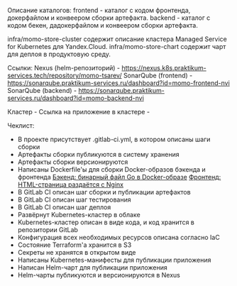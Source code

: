 Описание каталогов:
frontend - каталог с кодом фронтенда, докерфайлом и конвеером сборки артефакта.
backend - каталог с кодом бекен, дадокерфайлом и конвеером сборки артефакта.

infra/momo-store-cluster содержит описание кластера Managed Service for Kubernetes для Yandex.Cloud.
infra/momo-store-chart содержит чарт для деплоя в продуктовую среду.

Ссылки:
Nexus (helm-репозиторий) - https://nexus.k8s.praktikum-services.tech/repository/momo-tsarev/ 
SonarQube (frontend) - https://sonarqube.praktikum-services.ru/dashboard?id=momo-frontend-nvi 
SonarQube (backend) - https://sonarqube.praktikum-services.ru/dashboard?id=momo-backend-nvi

Кластер - 
Ссылка на приложение в кластере - 

Чеклист:
- В проекте присутствует .gitlab-ci.yml, в котором описаны шаги сборки
- Артефакты сборки публикуются в систему хранения
- Артефакты сборки версионируются
- Написаны Dockerfile'ы для сборки Docker-образов бэкенда и фронтенда
      [Бэкенд: бинарный файл Go в Docker-образе](https://gitlab.praktikum-services.ru/std-015-37/momo-store/-/blob/main/backend/Dockerfile)
      [Фронтенд: HTML-страница раздаётся с Nginx](https://gitlab.praktikum-services.ru/std-015-37/momo-store/-/blob/main/frontend/Dockerfile)
- В GitLab CI описан шаг сборки и публикации артефактов
- В GitLab CI описан шаг тестирования
- В GitLab CI описан шаг деплоя
- Развёрнут Kubernetes-кластер в облаке
- Kubernetes-кластер описан в виде кода, и код хранится в репозитории GitLab
- Конфигурация всех необходимых ресурсов описана согласно IaC
- Состояние Terraform'а хранится в S3
- Секреты не хранятся в открытом виде
- Написаны Kubernetes-манифесты для публикации приложения
- Написан Helm-чарт для публикации приложения
- Helm-чарты публикуются и версионируются в Nexus
